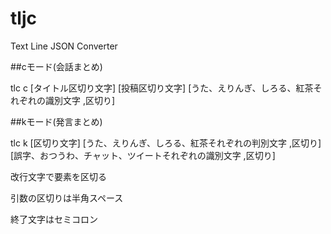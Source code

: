 # tljc
Text Line JSON Converter

##cモード(会話まとめ)

tlc c [タイトル区切り文字] [投稿区切り文字] [うた、えりんぎ、しろる、紅茶それぞれの識別文字 ,区切り]

##kモード(発言まとめ)

tlc k [区切り文字] [うた、えりんぎ、しろる、紅茶それぞれの判別文字 ,区切り] [誤字、おつうわ、チャット、ツイートそれぞれの識別文字 ,区切り]

改行文字で要素を区切る

引数の区切りは半角スペース

終了文字はセミコロン
